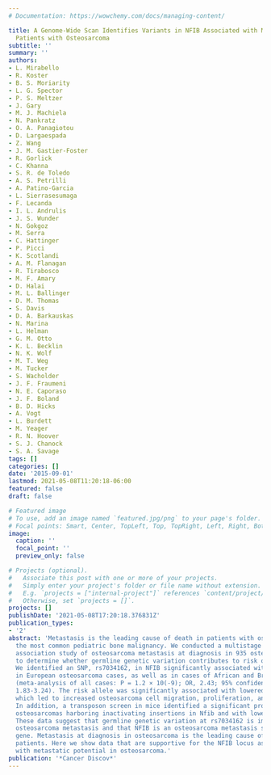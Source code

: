 ```yaml
---
# Documentation: https://wowchemy.com/docs/managing-content/

title: A Genome-Wide Scan Identifies Variants in NFIB Associated with Metastasis in
  Patients with Osteosarcoma
subtitle: ''
summary: ''
authors:
- L. Mirabello
- R. Koster
- B. S. Moriarity
- L. G. Spector
- P. S. Meltzer
- J. Gary
- M. J. Machiela
- N. Pankratz
- O. A. Panagiotou
- D. Largaespada
- Z. Wang
- J. M. Gastier-Foster
- R. Gorlick
- C. Khanna
- S. R. de Toledo
- A. S. Petrilli
- A. Patino-Garcia
- L. Sierrasesumaga
- F. Lecanda
- I. L. Andrulis
- J. S. Wunder
- N. Gokgoz
- M. Serra
- C. Hattinger
- P. Picci
- K. Scotlandi
- A. M. Flanagan
- R. Tirabosco
- M. F. Amary
- D. Halai
- M. L. Ballinger
- D. M. Thomas
- S. Davis
- D. A. Barkauskas
- N. Marina
- L. Helman
- G. M. Otto
- K. L. Becklin
- N. K. Wolf
- M. T. Weg
- M. Tucker
- S. Wacholder
- J. F. Fraumeni
- N. E. Caporaso
- J. F. Boland
- B. D. Hicks
- A. Vogt
- L. Burdett
- M. Yeager
- R. N. Hoover
- S. J. Chanock
- S. A. Savage
tags: []
categories: []
date: '2015-09-01'
lastmod: 2021-05-08T11:20:18-06:00
featured: false
draft: false

# Featured image
# To use, add an image named `featured.jpg/png` to your page's folder.
# Focal points: Smart, Center, TopLeft, Top, TopRight, Left, Right, BottomLeft, Bottom, BottomRight.
image:
  caption: ''
  focal_point: ''
  preview_only: false

# Projects (optional).
#   Associate this post with one or more of your projects.
#   Simply enter your project's folder or file name without extension.
#   E.g. `projects = ["internal-project"]` references `content/project/deep-learning/index.md`.
#   Otherwise, set `projects = []`.
projects: []
publishDate: '2021-05-08T17:20:18.376831Z'
publication_types:
- '2'
abstract: 'Metastasis is the leading cause of death in patients with osteosarcoma,
  the most common pediatric bone malignancy. We conducted a multistage genome-wide
  association study of osteosarcoma metastasis at diagnosis in 935 osteosarcoma patients
  to determine whether germline genetic variation contributes to risk of metastasis.
  We identified an SNP, rs7034162, in NFIB significantly associated with metastasis
  in European osteosarcoma cases, as well as in cases of African and Brazilian ancestry
  (meta-analysis of all cases: P = 1.2 × 10(-9); OR, 2.43; 95% confidence interval,
  1.83-3.24). The risk allele was significantly associated with lowered NFIB expression,
  which led to increased osteosarcoma cell migration, proliferation, and colony formation.
  In addition, a transposon screen in mice identified a significant proportion of
  osteosarcomas harboring inactivating insertions in Nfib and with lowered NFIB expression.
  These data suggest that germline genetic variation at rs7034162 is important in
  osteosarcoma metastasis and that NFIB is an osteosarcoma metastasis susceptibility
  gene. Metastasis at diagnosis in osteosarcoma is the leading cause of death in these
  patients. Here we show data that are supportive for the NFIB locus as associated
  with metastatic potential in osteosarcoma.'
publication: '*Cancer Discov*'
---
```

